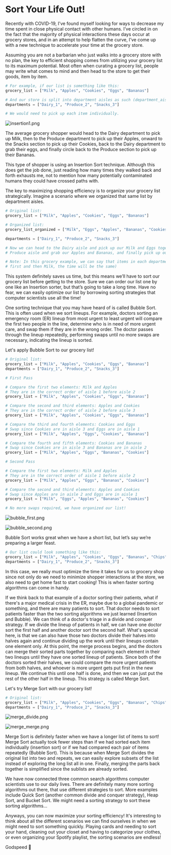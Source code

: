 # Sort Your Life Out!

Recently with COVID-19, I’ve found myself looking for ways to decrease my time spent in close physical contact with other humans. I’ve circled in on the fact that the majority of physical interactions these days occur at grocery stores, and in an attempt to help flatten the curve, I’ve come up with a new technique to accelerate your time at the grocery store.

Assuming you are not a barbarian who just walks into a grocery store with no plan, the key to efficient shopping comes from utilizing your grocery list to its maximum potential. Most often when curating a grocery list, people may write what comes to mind and then head to the store to get their goods, item by item.


```python
# For example, if our list is something like this:
grocery_list = ["Milk", "Apples", "Cookies", "Eggs", "Bananas"]

# And our store is split into department aisles as such (department_aisleNumber):
departments = ["Dairy_1", "Produce_2", "Snacks_3"]

# We would need to pick up each item individually.
```

![insertion1.png](attachment:ca5a1d33-b515-46b7-945e-a2986691e15c.png)

The average grocery shopper would head to the Dairy department to pick up Milk, then to the Produce department to pick up their Apples, onward to the Snacks section to pick up their Cookies, back to the Dairy department to grab their eggs, and finally circle back to the Produce section to pick up their Bananas. 

This type of shopper is using an Insertion Sort technique. Although this does get the job done, just reading how many times they walked back and forth exhausts me, not to mention how many potentially contaminated humans they could have crossed paths with.

The key to maximizing shopping efficiency is to organize your grocery list strategically. Imagine a scenario where we organized that same list by department aisles.


```python
# Original list:
grocery_list = ["Milk", "Apples", "Cookies", "Eggs", "Bananas"]

# Organized list:
grocery_list_organized = ["Milk", "Eggs", "Apples", "Bananas", "Cookies"]

departments = ["Dairy_1", "Produce_2", "Snacks_3"]

# Now we can head to the Dairy aisle and pick up our Milk and Eggs together, head to the 
# Produce aisle and grab our Apples and Bananas, and finally pick up our Cookies in the Snacks section.

# Note: In this grocery example, we can say that items in each department can be interchangeable (i.e. You can pick up Milk first and then Eggs, or Eggs 
# first and then Milk, the time will be the same)
```

This system definitely saves us time, but this means we’ll have to sort our grocery list before getting to the store. Sure we can order our list one by one like an Insertion sorter, but that’s going to take a long time. Have no fear, we can easily optimize our list by borrowing sorting strategies that computer scientists use all the time!

One sorting technique that you may have heard of is called Bubble Sort. This is often used when we sort lineups. For example, doctors sorting an emergency room (ER) lineup from most urgent to least urgent will compare the first two people in the line, determine who is in need of more urgent care, and swap them if they are in the wrong order. The doctor passes through the lineup repeatedly, performing swaps until no more swaps are necessary, indicating the lineup is sorted.

Let's apply Bubble Sort to our grocery list!


```python
# Original list:
grocery_list = ["Milk", "Apples", "Cookies", "Eggs", "Bananas"]
departments = ["Dairy_1", "Produce_2", "Snacks_3"]

# First Pass

# Compare the first two elements: Milk and Apples
# They are in the correct order of aisle 1 before aisle 2
grocery_list = ["Milk", "Apples", "Cookies", "Eggs", "Bananas"]

# Compare the second and third elements: Apples and Cookies
# They are in the correct order of aisle 2 before aisle 3
grocery_list = ["Milk", "Apples", "Cookies", "Eggs", "Bananas"]

# Compare the third and fourth elements: Cookies and Eggs
# Swap since Cookies are in aisle 3 and Eggs are in aisle 1
grocery_list = ["Milk", "Apples", "Eggs", "Cookies", "Bananas"]

# Compare the fourth and fifth elements: Cookies and Bananas
# Swap since Cookies are in aisle 3 and Bananas are in aisle 2
grocery_list = ["Milk", "Apples", "Eggs", "Bananas", "Cookies"]

# Second Pass

# Compare the first two elements: Milk and Apples
# They are in the correct order of aisle 1 before aisle 2
grocery_list = ["Milk", "Apples", "Eggs", "Bananas", "Cookies"]

# Compare the second and third elements: Apples and Cookies
# Swap since Apples are in aisle 2 and Eggs are in aisle 1
grocery_list = ["Milk", "Eggs", "Apples", "Bananas", "Cookies"]

# No more swaps required, we have organized our list!
```

![bubble_first.png](attachment:41a16bbb-55ed-4995-b7b9-c4b302ed331f.png)

![bubble_second.png](attachment:d8756b34-1778-4040-882d-4c42a27ef6cd.png)

Bubble Sort works great when we have a short list, but let’s say we’re preparing a larger feast. 


```python
# Our list could look something like this:
grocery_list = ["Milk", "Apples", "Cookies", "Eggs", "Bananas", "Chips", "Celery", "Yogurt"]
departments = ["Dairy_1", "Produce_2", "Snacks_3"]
```

In this case, we really must optimize the time it takes for us to grocery shop since not only do we need to minimize shopper interactions at the store, we also need to get home fast to start cooking! This is when faster sorting algorithms can come in handy.

If we think back to that example of a doctor sorting their patients, what if there's a major medical crisis in the ER, maybe due to a global pandemic or something, and there are many patients to sort. That doctor needs to sort patients faster than the two sorting algorithms we just learned (Insertion and Bubble). We can think of a doctor's triage in a divide and conquer strategy. If we divide the lineup of patients in half, we can have one doctor sort the first half and another doctor sort the second half. What's special here, is that we can also have those two doctors divide their halves into halves again and continue dividing up the work until their lineups contain one element only. At this point, the merge process begins, and the doctors can merge their sorted parts together by comparing each element in their two lineups until they have one sorted lineup of patients. Since both of the doctors sorted their halves, we could compare the more urgent patients from both halves, and whoever is more urgent gets put first in the new lineup. We continue this until one half is done, and then we can just put the rest of the other half in the lineup. This strategy is called Merge Sort.

Let's try Merge Sort with our grocery list!


```python
# Original list:
grocery_list = ["Milk", "Apples", "Cookies", "Eggs", "Bananas", "Chips", "Celery", "Yogurt"]
departments = ["Dairy_1", "Produce_2", "Snacks_3"]
```

![merge_divide.png](attachment:e7150720-d4ea-4ddf-ab90-4373f4f60b88.png)

![merge_merge.png](attachment:4d830cdc-0856-4688-b851-fd7aa06b6d0c.png)

Merge Sort is definitely faster when we have a longer list of items to sort! Merge Sort actually took fewer steps than if we had sorted each item individually (insertion sort) or if we had compared each pair of items repeatedly (Bubble Sort). This is because when Merge Sort divides the original list into two and repeats, we can easily explore subsets of the list instead of exploring the long list all in one. Finally, merging the parts back together is simplified since the sublists are already sorted.

We have now connected three common search algorithms computer scientists use to our daily lives. There are definitely many more sorting algorithms out there, that use different strategies to sort. More examples include Quick Sort (another common divide and conquer strategy), Heap Sort, and Bucket Sort. We might need a sorting strategy to sort these sorting algorithms...

Anyways, you can now maximize your sorting efficiency! It's interesting to think about all the different scenarios we can find ourselves in when we might need to sort something quickly. Playing cards and needing to sort your hand, cleaning out your closet and having to categorize your clothes, or even organizing your Spotify playlist, the sorting scenarios are endless! 

Godspeed 🚀 
